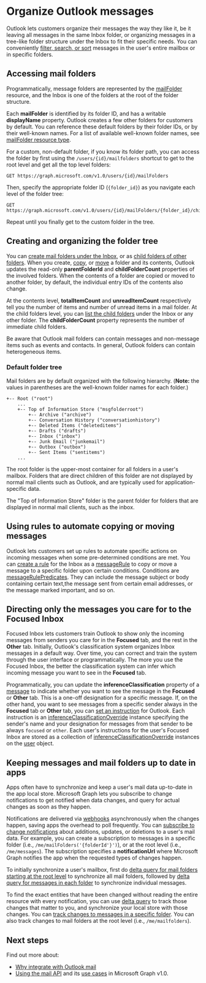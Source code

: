 # Organize Outlook messages

Outlook lets customers organize their messages the way they like it, be it leaving all messages in the same Inbox folder, or organizing messages in a tree-like folder structure under the Inbox to fit their specific needs. You can conveniently [filter, search, or sort](query_parameters.md) messages in the user's
entire mailbox or in specific folders.

## Accessing mail folders

Programmatically, message folders are represented by the [mailFolder](../api-reference/v1.0/resources/mailfolder.md) resource, and the Inbox is one of the
folders at the root of the folder structure.

Each **mailFolder** is identified by its folder ID, and has a writable **displayName** property. Outlook creates a few other folders for customers by default. You can reference these default folders by their folder IDs, or by their well-known names. For a list of available well-known folder names, see [mailFolder resource type](../api-reference/v1.0/resources/mailfolder.md#well-known-folder-names).

For a custom, non-default folder, if you know its folder path, you can access the folder by first using the `/users/{id}/mailfolders` shortcut to get to the root level and get all the top level folders:

```http
GET https://graph.microsoft.com/v1.0/users/{id}/mailFolders
```

Then, specify the appropriate folder ID (`{folder_id}`) as you navigate each level of the folder tree:

```http
GET https://graph.microsoft.com/v1.0/users/{id}/mailFolders/{folder_id}/childfolders
```

Repeat until you finally get to the custom folder in the tree.

## Creating and organizing the folder tree

You can [create mail folders under the Inbox](../api-reference/v1.0/api/user_post_mailfolders.md), or as [child folders of other folders](../api-reference/v1.0/api/mailfolder_post_childfolders.md). When you create, [copy](../api-reference/v1.0/api/mailfolder_copy.md), or [move](../api-reference/v1.0/api/mailfolder_move.md) a folder and its contents, Outlook updates
the read-only **parentFolderId** and **childFolderCount** properties of the involved folders. When the contents of a folder are copied or moved to another
folder, by default, the individual entry IDs of the contents also change.

At the contents level, **totalItemCount** and **unreadItemCount** respectively tell you the number of items and number of unread items in a mail folder.
At the child folders level, you can [list the child folders](../api-reference/v1.0/api/user_list_mailfolders.md) under the Inbox or any other folder.
The **childFolderCount** property represents the number of immediate child folders.

Be aware that Outlook mail folders can contain messages and non-message items such as events and contacts. In general, Outlook folders can contain heterogeneous items.

### Default folder tree

Mail folders are by default organized with the following hierarchy. (**Note:** the values in parentheses are the well-known folder names for each folder.)

```text
+-- Root ("root")
    ...
    +-- Top of Information Store ("msgfolderroot")
        +-- Archive ("archive")
        +-- Conversation History ("conversationhistory")
        +-- Deleted Items ("deleteditems")
        +-- Drafts ("drafts")
        +-- Inbox ("inbox")
        +-- Junk Email ("junkemail")
        +-- Outbox ("outbox")
        +-- Sent Items ("sentitems")
    ...
```

The root folder is the upper-most container for all folders in a user's mailbox. Folders that are direct children of this folder are not displayed by normal mail clients such as Outlook, and are typically used for application-specific data.

The "Top of Information Store" folder is the parent folder for folders that are displayed in normal mail clients, such as the inbox.

## Using rules to automate copying or moving messages

Outlook lets customers set up rules to automate specific actions on incoming messages when some pre-determined conditions are met. You can [create a rule](../api-reference/v1.0/api/mailfolder_post_messagerules.md) for the
Inbox as a [messageRule](../api-reference/v1.0/resources/messagerule.md) to copy or move a message to a specific folder upon certain conditions.
Conditions are [messageRulePredicates](../api-reference/v1.0/resources/messagerulepredicates.md). They can include the message subject or body containing certain text,the message sent from certain email addresses, or the message marked important, and so on.

## Directing only the messages you care for to the Focused Inbox

Focused Inbox lets customers train Outlook to show only the incoming messages from senders you care for in the **Focused** tab, and the rest in the **Other** tab.
Initially, Outlook's classification system organizes Inbox messages in a default way. Over time, you can correct and train the system through the user interface or
programmatically. The more you use the Focused Inbox, the better the classification system can infer which incoming message you want to see in the **Focused**
tab.

Programmatically, you can update the **inferenceClassification** property of a [message](../api-reference/v1.0/resources/message.md) to indicate whether you want to see the message in the **Focused** or **Other** tab. This is a one-off designation for a specific message. If, on the other hand, you want to see messages from a specific sender always in the **Focused** tab or **Other** tab, you can [set an instruction](../api-reference/v1.0/api/inferenceclassification_post_overrides.md) for Outlook. Each instruction is an [inferenceClassificationOverride](../api-reference/v1.0/resources/inferenceclassificationoverride.md) instance specifying the sender's name and your designation for messages from that sender to be always `focused` or `other`. Each user's instructions for the user's Focused Inbox are stored as a collection of [inferenceClassificationOverride](../api-reference/v1.0/resources/inferenceclassificationoverride.md) instances on the [user](../api-reference/v1.0/resources/user.md) object.

## Keeping messages and mail folders up to date in apps

Apps often have to synchronize and keep a user's mail data up-to-date in the app local store. Microsoft Graph lets you subscribe to change notifications to get notified when data changes, and query for actual changes as soon as they happen.

Notifications are delivered via [webhooks](../api-reference/v1.0/resources/webhooks.md) asynchronously when the changes happen, saving apps the overhead to poll frequently. You can [subscribe to change notifications](../api-reference/v1.0/api/subscription_post_subscriptions.md) about additions,
updates, or deletions to a user's mail data. For example, you can create a subscription to messages in a specific folder (i.e., `/me/mailFolders('{folderId'}')`),
or at the root level (i.e., `/me/messages`). The subscription specifies a **notificationUrl** where Microsoft Graph notifies the app when the requested types of changes happen.

To initially synchronize a user's mailbox, first do [delta query for mail folders starting at the root level](../api-reference/v1.0/api/mailfolder_delta.md) to synchronize all mail folders, followed by [delta query for messages in each folder](../api-reference/v1.0/api/message_delta.md) to synchronize individual messages.

To find the exact entities that have been changed without reading the entire resource with every notification, you can use [delta query](delta_query_overview.md) to track those changes that matter to you, and synchronize your local store with those changes. You can [track changes to messages in a specific folder](delta_query_messages.md). You can also track changes to mail folders at the root level (i.e., `/me/mailfolders`).

## Next steps

Find out more about:

- [Why integrate with Outlook mail](outlook-mail-concept-overview.md)
- [Using the mail API](../api-reference/v1.0/resources/mail_api_overview.md) and its [use cases](../api-reference/v1.0/resources/mail_api_overview.md#common-use-cases) in Microsoft Graph v1.0.
